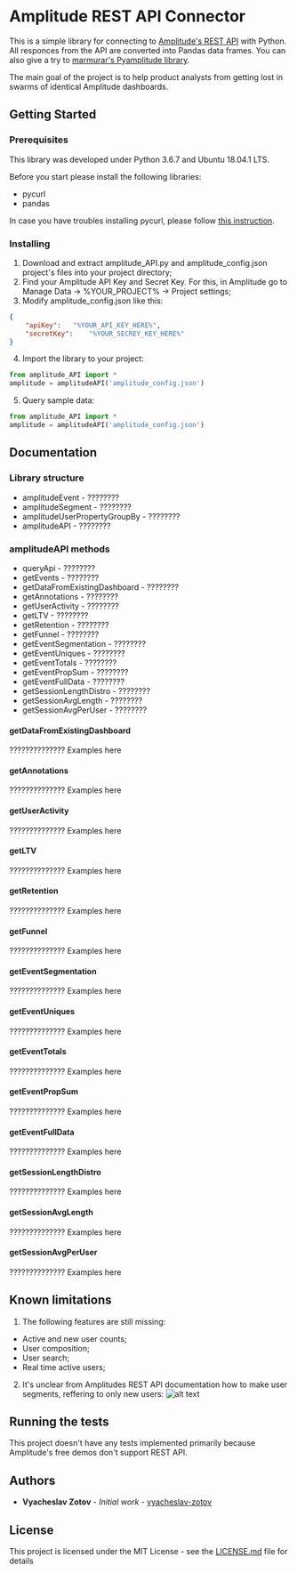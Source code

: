 # Amplitude REST API Connector

This is a simple library for connecting to [Amplitude's REST API](https://amplitude.zendesk.com/hc/en-us/articles/205469748-Dashboard-Rest-API-Export-Amplitude-Dashboard-Data#query-parameters ) with Python. All responces from the API are converted into Pandas data frames. 
You can also give a try to [marmurar's Pyamplitude library](https://github.com/marmurar/pyamplitude).

The main goal of the project is to help product analysts from getting lost in swarms of identical Amplitude dashboards.

## Getting Started

### Prerequisites

This library was developed under Python 3.6.7 and Ubuntu 18.04.1 LTS.

Before you start please install the following libraries:
- pycurl
- pandas

In case you have troubles installing pycurl, please follow [this instruction](https://stackoverflow.com/questions/37669428/error-in-installation-pycurl-7-19-0).

### Installing

1. Download and extract amplitude_API.py and amplitude_config.json project's files into your project directory;
2. Find your Amplitude API Key and Secret Key. For this, in Amplitude go to Manage Data -> %YOUR_PROJECT% -> Project settings;
3. Modify amplitude_config.json like this:

```json
{
	"apiKey":	"%YOUR_API_KEY_HERE%",
	"secretKey":	"%YOUR_SECREY_KEY_HERE%"
}
```

4. Import the library to your project:

```python
from amplitude_API import *
amplitude = amplitudeAPI('amplitude_config.json')
```

5. Query sample data:

```python
from amplitude_API import *
amplitude = amplitudeAPI('amplitude_config.json')
```

## Documentation

### Library structure
- amplitudeEvent - ????????
- amplitudeSegment - ????????
- amplitudeUserPropertyGroupBy - ????????
- amplitudeAPI - ????????

### amplitudeAPI methods
- queryApi - ????????
- getEvents - ????????
- getDataFromExistingDashboard - ????????
- getAnnotations - ????????
- getUserActivity - ????????
- getLTV - ????????
- getRetention - ????????
- getFunnel - ????????
- getEventSegmentation - ????????
- getEventUniques - ????????
- getEventTotals - ????????
- getEventPropSum - ????????
- getEventFullData - ????????
- getSessionLengthDistro - ????????
- getSessionAvgLength - ????????
- getSessionAvgPerUser - ????????

#### getDataFromExistingDashboard
?????????????? Examples here
#### getAnnotations
?????????????? Examples here
#### getUserActivity
?????????????? Examples here
#### getLTV
?????????????? Examples here
#### getRetention
?????????????? Examples here
#### getFunnel
?????????????? Examples here
#### getEventSegmentation
?????????????? Examples here
#### getEventUniques
?????????????? Examples here
#### getEventTotals
?????????????? Examples here
#### getEventPropSum
?????????????? Examples here
#### getEventFullData
?????????????? Examples here
#### getSessionLengthDistro
?????????????? Examples here
#### getSessionAvgLength
?????????????? Examples here
#### getSessionAvgPerUser
?????????????? Examples here

## Known limitations
1. The following features are still missing:
- Active and new user counts;
- User composition;
- User search;
- Real time active users;
2. It's unclear from Amplitudes REST API documentation how to make user segments, reffering to only new users:
![alt text](https://github.com/vyacheslav-zotov/amplitude/blob/master/docs/new_segment.jpg "New users only segment")

## Running the tests

This project doesn't have any tests implemented primarily because Amplitude's free demos don't support REST API.

## Authors

* **Vyacheslav Zotov** - *Initial work* - [vyacheslav-zotov](https://github.com/vyacheslav-zotov)

## License

This project is licensed under the MIT License - see the [LICENSE.md](LICENSE.md) file for details

